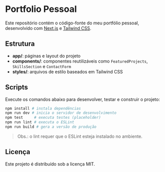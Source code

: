 # Portfolio Pessoal

Este repositório contém o código-fonte do meu portfólio pessoal, desenvolvido com [Next.js](https://nextjs.org/) e [Tailwind CSS](https://tailwindcss.com/).

## Estrutura
- **app/**: páginas e layout do projeto
- **components/**: componentes reutilizáveis como `FeaturedProjects`, `SkillsSection` e `ContactForm`
- **styles/**: arquivos de estilo baseados em Tailwind CSS

## Scripts
Execute os comandos abaixo para desenvolver, testar e construir o projeto:

```bash
npm install # instala dependências
npm run dev # inicia o servidor de desenvolvimento
npm test     # executa testes (placeholder)
npm run lint # executa o ESLint
npm run build # gera a versão de produção
```

> Obs.: o lint requer que o ESLint esteja instalado no ambiente.

## Licença
Este projeto é distribuído sob a licença MIT.
